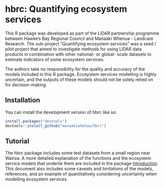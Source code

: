 
# hbrc: Quantifying ecosystem services

<!-- badges: start -->
<!-- badges: end -->

This R package was developed as part of the LiDAR partnership programme between Hawke’s Bay Regional Council and Manaaki Whenua - Landcare Research. The sub-project “Quantifying ecosystem services” was a seed / pilot project that aimed to investigate methods for using LiDAR data products in combination with other national- or global- scale datasets to estimate indicators of some ecosystem services.

The authors take no responsibility for the quality and accuracy of the models included in this R package. Ecosystem services modelling is highly uncertain, and the outputs of these models should not be solely relied on for decision-making.

## Installation

You can install the development version of hbrc like so:

``` r
install.packages("devtools")
devtools::install_github("manaakiwhenua/hbrc")
```
## Tutorial
The hbrc package includes some test datasets from a small region near Wairoa. A more detailed explanation of the functions and the ecosystem service models that underlie them are included in the package [Introduction](https://github.com/manaakiwhenua/hbrc/blob/master/intro-hbrc-v3.pdf). This document also includes some caveats and limitations of the models, references, and an example of quantitatively considering uncertainty when modelling ecosystem services.

